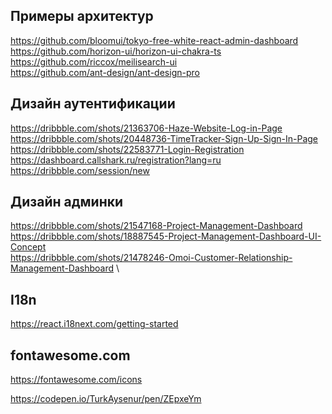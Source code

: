 ## Примеры архитектур

https://github.com/bloomui/tokyo-free-white-react-admin-dashboard \
https://github.com/horizon-ui/horizon-ui-chakra-ts \
https://github.com/riccox/meilisearch-ui \
https://github.com/ant-design/ant-design-pro

## Дизайн аутентификации

https://dribbble.com/shots/21363706-Haze-Website-Log-in-Page \
https://dribbble.com/shots/20448736-TimeTracker-Sign-Up-Sign-In-Page \
https://dribbble.com/shots/22583771-Login-Registration \
https://dashboard.callshark.ru/registration?lang=ru \
https://dribbble.com/session/new

## Дизайн админки

https://dribbble.com/shots/21547168-Project-Management-Dashboard \
https://dribbble.com/shots/18887545-Project-Management-Dashboard-UI-Concept \
https://dribbble.com/shots/21478246-Omoi-Customer-Relationship-Management-Dashboard \

## I18n

https://react.i18next.com/getting-started

## fontawesome.com

https://fontawesome.com/icons

https://codepen.io/TurkAysenur/pen/ZEpxeYm

